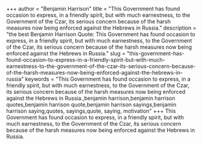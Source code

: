 +++
author = "Benjamin Harrison"
title = "This Government has found occasion to express, in a friendly spirit, but with much earnestness, to the Government of the Czar, its serious concern because of the harsh measures now being enforced against the Hebrews in Russia."
description = "the best Benjamin Harrison Quote: This Government has found occasion to express, in a friendly spirit, but with much earnestness, to the Government of the Czar, its serious concern because of the harsh measures now being enforced against the Hebrews in Russia."
slug = "this-government-has-found-occasion-to-express-in-a-friendly-spirit-but-with-much-earnestness-to-the-government-of-the-czar-its-serious-concern-because-of-the-harsh-measures-now-being-enforced-against-the-hebrews-in-russia"
keywords = "This Government has found occasion to express, in a friendly spirit, but with much earnestness, to the Government of the Czar, its serious concern because of the harsh measures now being enforced against the Hebrews in Russia.,benjamin harrison,benjamin harrison quotes,benjamin harrison quote,benjamin harrison sayings,benjamin harrison saying,quotes, sayings,quote, saying, motivation"
+++
This Government has found occasion to express, in a friendly spirit, but with much earnestness, to the Government of the Czar, its serious concern because of the harsh measures now being enforced against the Hebrews in Russia.
